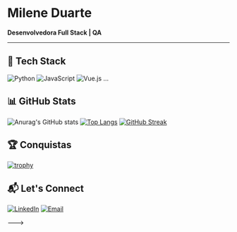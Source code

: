 # Milene Duarte
**Desenvolvedora Full Stack | QA**

---

## 🚀 Tech Stack
![Python](https://img.shields.io/badge/Python-3776AB?style=for-the-badge&logo=python&logoColor=white)
![JavaScript](https://img.shields.io/badge/JavaScript-F7DF1E?style=for-the-badge&logo=javascript&logoColor=black)
![Vue.js](https://img.shields.io/badge/Vue.js-4FC08D?style=for-the-badge&logo=vue.js&logoColor=white)
...

## 📊 GitHub Stats
![Anurag's GitHub stats](https://github-readme-stats.vercel.app/api?username=SEU_USUARIO&show_icons=true&theme=radical)
[![Top Langs](https://github-readme-stats.vercel.app/api/top-langs/?username=SEU_USUARIO&layout=compact&theme=radical)](https://github.com/anuraghazra/github-readme-stats)
[![GitHub Streak](https://streak-stats.demolab.com/?user=SEU_USUARIO&theme=radical)](https://git.io/streak-stats)

## 🏆 Conquistas
[![trophy](https://github-profile-trophy.vercel.app/?username=ryo-ma&theme=onedark)](https://github.com/ryo-ma/github-profile-trophy)

## 📬 Let's Connect
[![LinkedIn](https://img.shields.io/badge/LinkedIn-0077B5?style=for-the-badge&logo=linkedin&logoColor=white)](https://www.linkedin.com/in/milene-d-b3558022a/)
[![Email](https://img.shields.io/badge/Email-D14836?style=for-the-badge&logo=gmail&logoColor=white)](duartevy@icloud.com)

--->
